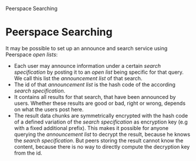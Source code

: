 Peerspace Searching

# Peerspace Searching
It may be possible to set up an announce and search service using Peerspace _open lists_:

- Each user may announce information under a certain _search specification_ by posting it to an
  _open list_ being specific for that query. We call this list the _announcement list_ of that
  search.
- The id of that _announcement list_ is the hash code of the according _search specification_.
- It contains all results for that search, that have been announced by users. Whether these results
  are good or bad, right or wrong, depends on what the users post here.
- The result data chunks are symmetrically encrypted with the hash code of a defined variation of
  the _search specification_ as encryption key (e.g with a fixed additional prefix). This makes it
  possible for anyone querying the _announcement list_ to decrypt the result, because he knows the
  _search specification_. But peers storing the result cannot know the content, because there is no
  way to directly compute the decryption key from the id.

